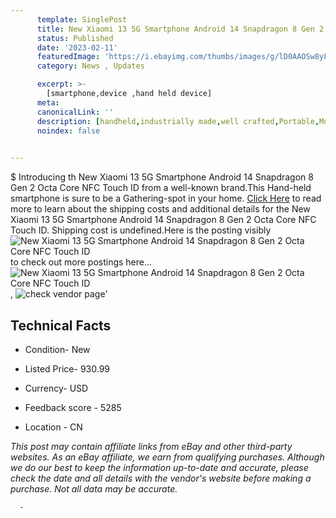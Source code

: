 ```yaml
---
      template: SinglePost
      title: New Xiaomi 13 5G Smartphone Android 14 Snapdragon 8 Gen 2 Octa Core NFC Touch ID
      status: Published
      date: '2023-02-11'
      featuredImage: 'https://i.ebayimg.com/thumbs/images/g/lD0AAOSw8yFjlpml/s-l225.jpg'
      category: News , Updates

      excerpt: >-
        [smartphone,device ,hand held device]
      meta:
      canonicalLink: ''
      description: [handheld,industrially made,well crafted,Portable,Mobile,Compact,Convenient,Lightweight,Maneuverable,Man-portable,Miniature,Carriable,Hand-held,Light,Holdable,Transportable,Mobile device,Pocket-sized,On-the-go,Wireless,Cordless,Compact size,Convenient size, smartphone,device ,hand held device]
      noindex: false
      

---
```

$
      Introducing th New Xiaomi 13 5G Smartphone Android 14 Snapdragon 8 Gen 2 Octa Core NFC Touch ID from a well-known brand.This Hand-held smartphone is sure to be a Gathering-spot in your home. [Click Here](https://www.ebay.com/itm/185694206319?hash=item2b3c3cb96f%3Ag%3AlD0AAOSw8yFjlpml&mkevt=1&mkcid=1&mkrid=711-53200-19255-0&campid=%253CePNCampaignId%253E&customid=%253CreferenceId%253E&toolid=10049) to read more to learn about the shipping costs and additional details for the New Xiaomi 13 5G Smartphone Android 14 Snapdragon 8 Gen 2 Octa Core NFC Touch ID. Shipping cost is undefined.Here is the posting visibly ![New Xiaomi 13 5G Smartphone Android 14 Snapdragon 8 Gen 2 Octa Core NFC Touch ID](https://i.ebayimg.com/thumbs/images/g/lD0AAOSw8yFjlpml/s-l225.jpg) to check out more postings here... ![New Xiaomi 13 5G Smartphone Android 14 Snapdragon 8 Gen 2 Octa Core NFC Touch ID](https://i.ebayimg.com/images/g/lD0AAOSw8yFjlpml/s-l960.jpg), ![check vendor page](https://origin-galleryplus.ebayimg.com/ws/web/185694206319_2_0_1/225x225.jpg,https://origin-galleryplus.ebayimg.com/ws/web/185694206319_3_0_1/225x225.jpg,https://origin-galleryplus.ebayimg.com/ws/web/185694206319_4_0_1/225x225.jpg,https://origin-galleryplus.ebayimg.com/ws/web/185694206319_5_0_1/225x225.jpg,https://origin-galleryplus.ebayimg.com/ws/web/185694206319_6_0_1/225x225.jpg,https://origin-galleryplus.ebayimg.com/ws/web/185694206319_7_0_1/225x225.jpg)'

      

 ## Technical Facts 



     
      

 - Condition- New 


      

 - Listed Price- 930.99 


      

 - Currency- USD 


      

 - Feedback score - 5285 


      

 - Location - CN 


      
      

 *_This post may contain affiliate links from eBay and other third-party websites. As an eBay affiliate, we earn from qualifying purchases. Although we do our best to keep the information up-to-date and accurate, please check the date and all details with the vendor's website before making a purchase. Not all data may be accurate._*




      -
